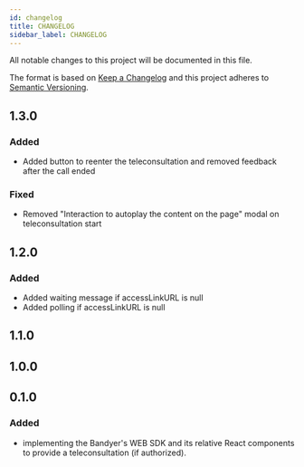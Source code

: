 ```yaml
---
id: changelog
title: CHANGELOG
sidebar_label: CHANGELOG
---
```

All notable changes to this project will be documented in this file.

The format is based on [Keep a Changelog](http://keepachangelog.com/en/1.0.0/)
and this project adheres to [Semantic Versioning](http://semver.org/spec/v2.0.0.html).

## 1.3.0

### Added

 - Added button to reenter the teleconsultation and removed feedback after the call ended

### Fixed

- Removed "Interaction to autoplay the content on the page" modal on teleconsultation start

## 1.2.0

### Added

- Added waiting message if accessLinkURL is null
- Added polling if accessLinkURL is null

## 1.1.0

## 1.0.0

## 0.1.0

### Added

- implementing the Bandyer's WEB SDK and its relative React components to provide a teleconsultation (if authorized).
